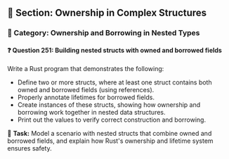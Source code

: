 ## 📘 Section: Ownership in Complex Structures  
### 🔹 Category: Ownership and Borrowing in Nested Types  
#### ❓ Question 251: Building nested structs with owned and borrowed fields

Write a Rust program that demonstrates the following:

- Define two or more structs, where at least one struct contains both owned and borrowed fields (using references).
- Properly annotate lifetimes for borrowed fields.
- Create instances of these structs, showing how ownership and borrowing work together in nested data structures.
- Print out the values to verify correct construction and borrowing.

🔧 **Task:** Model a scenario with nested structs that combine owned and borrowed fields, and explain how Rust's ownership and lifetime system ensures safety.
